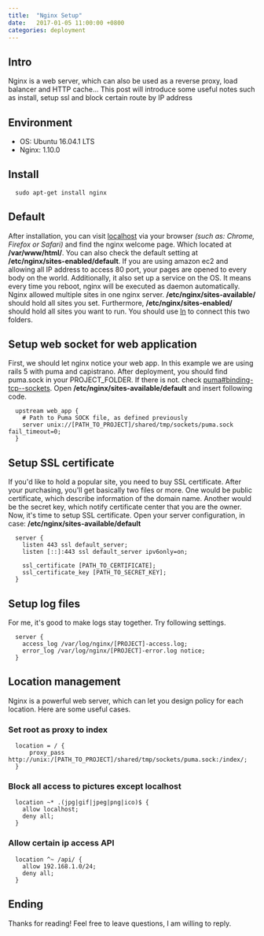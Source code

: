 ```yaml
---
title:  "Nginx Setup"
date:   2017-01-05 11:00:00 +0800
categories: deployment
---
```

## Intro
Nginx is a web server, which can also be used as a reverse proxy, load balancer and HTTP cache...
This post will introduce some useful notes such as install, setup ssl and block certain route by IP address

## Environment
* OS: Ubuntu 16.04.1 LTS
* Nginx: 1.10.0

## Install
      sudo apt-get install nginx

## Default
After installation, you can visit [localhost](http://localhost) via your browser *(such as: Chrome, Firefox or Safari)* and find the nginx welcome page.
Which located at **/var/www/html/**. You can also check the default setting at **/etc/nginx/sites-enabled/default**.
If you are using amazon ec2 and allowing all IP address to access 80 port, your pages are opened to every body on the world.
Additionally, it also set up a service on the OS. It means every time you reboot, nginx will be executed as daemon automatically.
Nginx allowed multiple sites in one nginx server. **/etc/nginx/sites-available/** should hold all sites you set.
Furthermore, **/etc/nginx/sites-enabled/** should hold all sites you want to run. You should use [ln](https://en.wikipedia.org/wiki/Ln_(Unix)) to connect this two folders.

## Setup web socket for web application
First, we should let nginx notice your web app. In this example we are using rails 5 with puma and capistrano.
After deployment, you should find puma.sock in your PROJECT_FOLDER.
If there is not. check [puma#binding-tcp--sockets](https://github.com/puma/puma#binding-tcp--sockets).
Open **/etc/nginx/sites-available/default** and insert following code.

      upstream web_app {
        # Path to Puma SOCK file, as defined previously
        server unix://[PATH_TO_PROJECT]/shared/tmp/sockets/puma.sock fail_timeout=0;
      }


## Setup SSL certificate
If you'd like to hold a popular site, you need to buy SSL certificate.
After your purchasing, you'll get basically two files or more.
One would be public certificate, which describe information of the domain name.
Another would be the secret key, which notify certificate center that you are the owner.
Now, it's time to setup SSL certificate. Open your server configuration, in case: **/etc/nginx/sites-available/default**

      server {
        listen 443 ssl default_server;
        listen [::]:443 ssl default_server ipv6only=on;

        ssl_certificate [PATH_TO_CERTIFICATE];
        ssl_certificate_key [PATH_TO_SECRET_KEY];
      }

## Setup log files
For me, it's good to make logs stay together. Try following settings.

      server {
        access_log /var/log/nginx/[PROJECT]-access.log;
        error_log /var/log/nginx/[PROJECT]-error.log notice;
      }

## Location management
Nginx is a powerful web server, which can let you design policy for each location.
Here are some useful cases.

### Set root as proxy to index
      location = / {
          proxy_pass http://unix:/[PATH_TO_PROJECT]/shared/tmp/sockets/puma.sock:/index/;
      }

### Block all access to pictures except localhost
      location ~* .(jpg|gif|jpeg|png|ico)$ {
        allow localhost;
        deny all;
      }

### Allow certain ip access API
      location ^~ /api/ {
        allow 192.168.1.0/24;
        deny all;
      }

## Ending
Thanks for reading! Feel free to leave questions, I am willing to reply.
